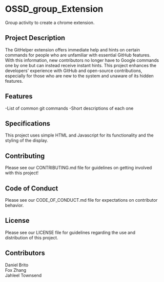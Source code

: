 # OSSD_group_Extension
Group activity to create a chrome extension.

## Project Description
The GitHelper extension offers immediate help and hints on certain commands for people who are unfamiliar with essential GitHub features. With this information, new contributors no longer have to Google commands one by one but can instead receive instant hints. This project enhances the developers' experience with GitHub and open-source contributions, especially for those who are new to the system and unaware of its hidden features.

## Features
-List of common git commands
-Short descriptions of each one

## Specifications
This project uses simple HTML and Javascript for its functionality and the styling of the display.

## Contributing
Please see our CONTRIBUTING.md file for guidelines on getting involved with this project!

## Code of Conduct
Please see our CODE_OF_CONDUCT.md file for expectations on contributor behavior.

## License
Please see our LICENSE file for guidelines regarding the use and distribution of this project.

## Contributors
Daniel Brito  
Fox Zhang  
Jahleel Townsend  
